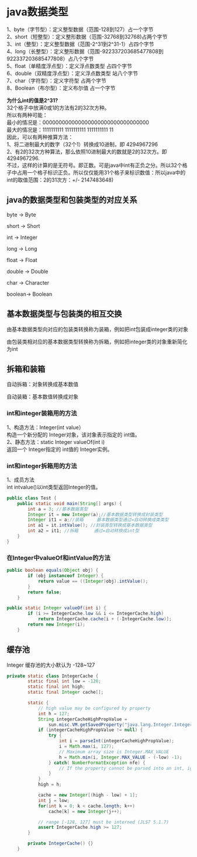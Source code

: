 # java数据类型

1、byte（字节型）：定义整型数据（范围-128到127）占一个字节  
2、short（短整型）：定义整形数据（范围-32768到32768)占两个字节  
3、int（整型）：定义整型数据（范围-2^31到2^31-1）占四个字节  
4、long（长整型）：定义整形数据（范围-922337203685477808到922337203685477808）占八个字节  
5、float（单精度浮点型）：定义浮点数类型 占四个字节  
6、double（双精度浮点型）：定义浮点数类型 站八个字节  
7、char（字符型）：定义字符型 占两个字节  
8、Boolean（布尔型）：定义布尔值 占一个字节 

**为什么int的值是2^31?**  
32个格子中放满0或1的方法有2的32次方种。  
所以有两种可能：  
最小的情况是：000000000000000000000000000000000  
最大的情况是：1111111111 1111111111 1111111111 11  
因此，可以有两种推算方法：  
1、将二进制最大的数字（32个1）转换成10进制，即 4294967296  
2、有2的32次方种算法，那么依照10进制最大的数就是2的32次方。即4294967296.  
不过，这样的计算的是无符号。即正数。可是java中int有正负之分。所以32个格子中占用一个格子标识正负。所以仅仅能用31个格子来标识数值：所以java中的int的取值范围：2的31次方：+/- 2147483648)

## java的数据类型和包装类型的对应关系

byte → Byte

short → Short

int → Integer

long → Long

float → Float

double → Double

char → Character

boolean→ Boolean

## 基本数据类型与包装类的相互交换

由基本数据类型向对应的包装类转换称为装箱，例如把int包装成integer类的对象

由包装类相对应的基本数据类型转换称为拆箱，例如把integer类的对象重新简化为int

## 拆箱和装箱

自动拆箱：对象转换成基本数值

自动装箱：基本数值转换成对象

### int和integer装箱用的方法

1、构造方法：Integer(int value）  
构造一个新分配的 Integer对象，该对象表示指定的 int值。  
2、静态方法：static Integer valueOf(int i)  
返回一个 Integer指定的 int值的 Integer实例。

### int和integer拆箱用的方法

1、成员方法  
int intvalue()以int类型返回Integer的值。

```java
public class Test {
    public static void main(String[] args) {
        int a = 3; //基本数据类型
        Integer it = new Integer(a);//基本数据类型转换成封装类型
        Integer it1 = a;//装箱     基本数据类型通过=自动转换成类类型
        int a1 = it.intValue(); //封装类型转换成基本数据类型
        int a2 = it1; //拆箱      通过=自动转换成int型
    }
}
```

### 在Integer中valueOf和intValue的方法

```java
public boolean equals(Object obj) {
        if (obj instanceof Integer) {
            return value == ((Integer)obj).intValue();
        }
        return false;
    }
```

```java
public static Integer valueOf(int i) {
        if (i >= IntegerCache.low && i <= IntegerCache.high)
            return IntegerCache.cache[i + (-IntegerCache.low)];
        return new Integer(i);
    }
```

## 缓存池

Integer 缓存池的大小默认为 -128~127

```java
private static class IntegerCache {
        static final int low = -128;
        static final int high;
        static final Integer cache[];

        static {
            // high value may be configured by property
            int h = 127;
            String integerCacheHighPropValue =
                sun.misc.VM.getSavedProperty("java.lang.Integer.IntegerCache.high");
            if (integerCacheHighPropValue != null) {
                try {
                    int i = parseInt(integerCacheHighPropValue);
                    i = Math.max(i, 127);
                    // Maximum array size is Integer.MAX_VALUE
                    h = Math.min(i, Integer.MAX_VALUE - (-low) -1);
                } catch( NumberFormatException nfe) {
                    // If the property cannot be parsed into an int, ignore it.
                }
            }
            high = h;

            cache = new Integer[(high - low) + 1];
            int j = low;
            for(int k = 0; k < cache.length; k++)
                cache[k] = new Integer(j++);

            // range [-128, 127] must be interned (JLS7 5.1.7)
            assert IntegerCache.high >= 127;
        }

        private IntegerCache() {}
    }
```